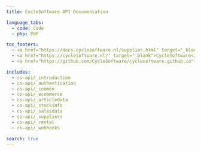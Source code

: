 ```yaml
---
title: CycleSoftware API Documentation

language_tabs:
  - code: Code
  - php: PHP

toc_footers:
  - <a href="https://docs.cyclesoftware.nl/supplier.html" target="_blank">Suppliers docs</a>
  - <a href="https://cyclesoftware.nl/" target="_blank">CycleSoftware</a>
  - <a href="https://github.com/CycleSoftware/cyclesoftware.github.io">Contribute to the docs</a>

includes:
  - cs-api/_introduction
  - cs-api/_authentication
  - cs-api/_common
  - cs-api/_ecommerce
  - cs-api/_articledata
  - cs-api/_stockinfo
  - cs-api/_salesdata
  - cs-api/_suppliers
  - cs-api/_rental
  - cs-api/_webhooks

search: true
---
```

